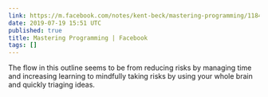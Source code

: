 ```yaml
---
link: https://m.facebook.com/notes/kent-beck/mastering-programming/1184427814923414/
date: 2019-07-19 15:51 UTC
published: true
title: Mastering Programming | Facebook
tags: []
---
```


The flow in this outline seems to be from reducing risks by managing time and increasing learning to mindfully taking risks by using your whole brain and quickly triaging ideas.
